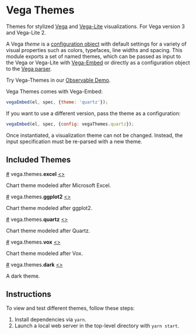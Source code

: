 # Vega Themes

Themes for stylized [Vega](https://vega.github.io/vega/) and [Vega-Lite](https://vega.github.io/vega-lite/) visualizations. For Vega version 3 and Vega-Lite 2.

A Vega *theme* is a [configuration object](https://vega.github.io/vega/docs/config/)
with default settings for a variety of visual properties such as colors, typefaces,
line widths and spacing. This module exports a set of named themes, which can be
passed as input to the Vega or Vega-Lite with [Vega-Embed](https://github.com/vega/vega-embed)
or directly as a configuration object to the [Vega parser](https://vega.github.io/vega/docs/api/parser/).

Try Vega-Themes in our [Observable Demo](https://beta.observablehq.com/@domoritz/vega-themes-demo).

Vega Themes comes with Vega-Embed:

```js
vegaEmbed(el, spec, {theme: 'quartz'});
```

If you want to use a different version, pass the theme as a configuration:

```js
vegaEmbed(el, spec, {config: vegaThemes.quartz});
```

Once instantiated, a visualization theme can not be changed. Instead, the
input specification must be re-parsed with a new theme.

## Included Themes

<a name="excel" href="#excel">#</a>
vega.themes.<b>excel</b>
[<>](https://github.com/vega/vega-themes/blob/master/src/theme-excel.js "Source")

Chart theme modeled after Microsoft Excel.

<a name="ggplot2" href="#ggplot2">#</a>
vega.themes.<b>ggplot2</b>
[<>](https://github.com/vega/vega-themes/blob/master/src/theme-ggplot2.js "Source")

Chart theme modeled after ggplot2.

<a name="quartz" href="#quartz">#</a>
vega.themes.<b>quartz</b>
[<>](https://github.com/vega/vega-themes/blob/master/src/theme-quartz.js "Source")

Chart theme modeled after Quartz.

<a name="vox" href="#vox">#</a>
vega.themes.<b>vox</b>
[<>](https://github.com/vega/vega-themes/blob/master/src/theme-vox.js "Source")

Chart theme modeled after Vox.

<a name="dark" href="#dark">#</a>
vega.themes.<b>dark</b>
[<>](https://github.com/vega/vega-themes/blob/master/src/theme-dark.js "Source")

A dark theme.

## Instructions

To view and test different themes, follow these steps:

1. Install dependencies via `yarn`.
2. Launch a local web server in the top-level directory with `yarn start`.

